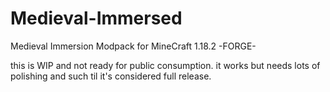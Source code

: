 # Medieval-Immersed
Medieval Immersion Modpack for MineCraft 1.18.2 -FORGE-

this is WIP and not ready for public consumption. it works but needs lots of polishing and such til it's considered full release.
